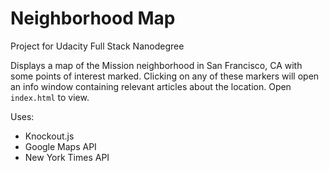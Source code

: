 # Neighborhood Map

Project for Udacity Full Stack Nanodegree

Displays a map of the Mission neighborhood in San Francisco, CA with some points of interest marked. Clicking on any of these markers will open an info window containing relevant articles about the location. Open `index.html` to view.

Uses:

* Knockout.js
* Google Maps API
* New York Times API
